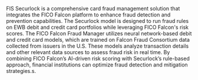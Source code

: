 FIS Securlock is a comprehensive card fraud management solution that integrates the FICO Falcon platform to enhance fraud detection and prevention capabilities. The Securlock model is designed to run fraud rules on EWB debit and credit card portfolios while leveraging FICO Falcon's risk scores. The FICO Falcon Fraud Manager utilizes neural network-based debit and credit card models, which are trained on Falcon Fraud Consortium data collected from issuers in the U.S. These models analyze transaction details and other relevant data sources to assess fraud risk in real time. By combining FICO Falcon’s AI-driven risk scoring with Securlock’s rule-based approach, financial institutions can optimize fraud detection and mitigation strategies.s.






